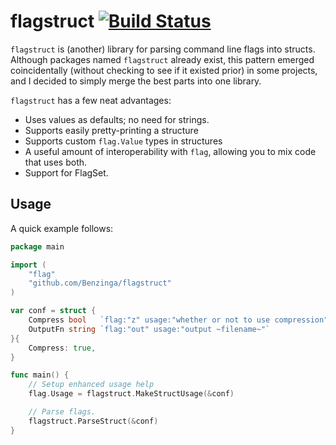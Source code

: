 # flagstruct [![Build Status](http://54.84.4.72:8000/api/badges/Benzinga/flagstruct/status.svg)](http://54.84.4.72:8000/Benzinga/flagstruct)
`flagstruct` is (another) library for parsing command line flags into structs.
Although packages named `flagstruct` already exist, this pattern emerged
coincidentally (without checking to see if it existed prior) in some projects,
and I decided to simply merge the best parts into one library.

`flagstruct` has a few neat advantages:

  - Uses values as defaults; no need for strings.
  - Supports easily pretty-printing a structure
  - Supports custom `flag.Value` types in structures
  - A useful amount of interoperability with `flag`, allowing you to mix code
    that uses both.
  - Support for FlagSet.

## Usage
A quick example follows:

```go
package main

import (
    "flag"
    "github.com/Benzinga/flagstruct"
)

var conf = struct {
    Compress bool   `flag:"z" usage:"whether or not to use compression"`
    OutputFn string `flag:"out" usage:"output ~filename~"`
}{
    Compress: true,
}

func main() {
    // Setup enhanced usage help
    flag.Usage = flagstruct.MakeStructUsage(&conf)

    // Parse flags.
    flagstruct.ParseStruct(&conf)
}
```
